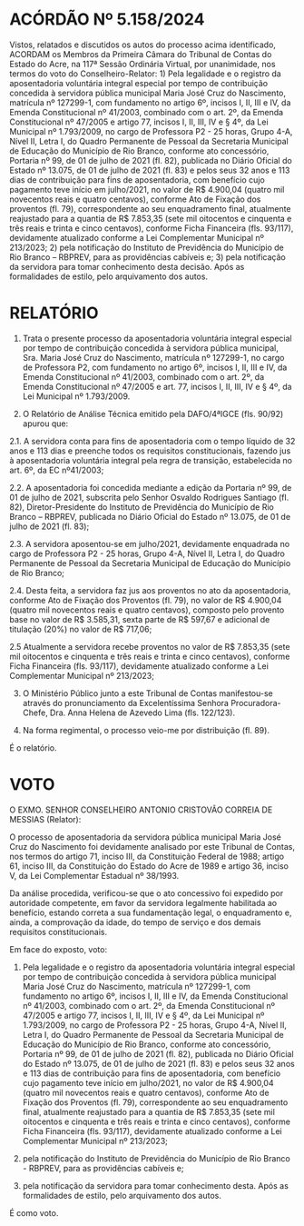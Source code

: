 # ACÓRDÃO Nº 5.158/2024

Vistos, relatados e discutidos os autos do processo acima identificado, ACORDAM os Membros da Primeira Câmara do Tribunal de Contas do Estado do Acre, na 117ª Sessão Ordinária Virtual, por unanimidade, nos termos do voto do Conselheiro-Relator: 1) Pela legalidade e o registro da aposentadoria voluntária integral especial por tempo de contribuição concedida à servidora pública municipal Maria José Cruz do Nascimento, matrícula nº 127299-1, com fundamento no artigo 6º, incisos I, II, III e IV, da Emenda Constitucional nº 41/2003, combinado com o art. 2º, da Emenda Constitucional nº 47/2005 e artigo 77, incisos I, II, III, IV e § 4º, da Lei Municipal nº 1.793/2009, no cargo de Professora P2 - 25 horas, Grupo 4-A, Nível II, Letra I, do Quadro Permanente de Pessoal da Secretaria Municipal de Educação do Município de Rio Branco, conforme ato concessório, Portaria nº 99, de 01 de julho de 2021 (fl. 82), publicada no Diário Oficial do Estado nº 13.075, de 01 de julho de 2021 (fl. 83) e pelos seus 32 anos e 113 dias de contribuição para fins de aposentadoria, com benefício cujo pagamento teve início em julho/2021, no valor de R$ 4.900,04 (quatro mil novecentos reais e quatro centavos), conforme Ato de Fixação dos proventos (fl. 79), correspondente ao seu enquadramento final, atualmente reajustado para a quantia de R$ 7.853,35 (sete mil oitocentos e cinquenta e três reais e trinta e cinco centavos), conforme Ficha Financeira (fls. 93/117), devidamente atualizado conforme a Lei Complementar Municipal nº 213/2023; 2) pela notificação do Instituto de Previdência do Município de Rio Branco – RBPREV, para as providências cabíveis e; 3) pela notificação da servidora para tomar conhecimento desta decisão. Após as formalidades de estilo, pelo arquivamento dos autos.

# RELATÓRIO

1. Trata o presente processo da aposentadoria voluntária integral especial por tempo de contribuição concedida à servidora pública municipal, Sra. Maria José Cruz do Nascimento, matrícula nº 127299-1, no cargo de Professora P2, com fundamento no artigo 6º, incisos I, II, III e IV, da Emenda Constitucional nº 41/2003, combinado com o art. 2º, da Emenda Constitucional nº 47/2005 e art. 77, incisos I, II, III, IV e § 4º, da Lei Municipal nº 1.793/2009.

2. O Relatório de Análise Técnica emitido pela DAFO/4ªIGCE (fls. 90/92) apurou que:

2.1. A servidora conta para fins de aposentadoria com o tempo líquido de 32 anos e 113 dias e preenche todos os requisitos constitucionais, fazendo jus à aposentadoria voluntária integral pela regra de transição, estabelecida no art. 6º, da EC nº41/2003;

2.2. A aposentadoria foi concedida mediante a edição da Portaria nº 99, de 01 de julho de 2021, subscrita pelo Senhor Osvaldo Rodrigues Santiago (fl. 82), Diretor-Presidente do Instituto de Previdência do Município de Rio Branco – RBPREV, publicada no Diário Oficial do Estado nº 13.075, de 01 de julho de 2021 (fl. 83);

2.3. A servidora aposentou-se em julho/2021, devidamente enquadrada no cargo de Professora P2 - 25 horas, Grupo 4-A, Nível II, Letra I, do Quadro Permanente de Pessoal da Secretaria Municipal de Educação do Município de Rio Branco;

2.4. Desta feita, a servidora faz jus aos proventos no ato da aposentadoria, conforme Ato de Fixação dos Proventos (fl. 79), no valor de R$ 4.900,04 (quatro mil novecentos reais e quatro centavos), composto pelo provento base no valor de R$ 3.585,31, sexta parte de R$ 597,67 e adicional de titulação (20%) no valor de R$ 717,06;

2.5 Atualmente a servidora recebe proventos no valor de R$ 7.853,35 (sete mil oitocentos e cinquenta e três reais e trinta e cinco centavos), conforme Ficha Financeira (fls. 93/117), devidamente atualizado conforme a Lei Complementar Municipal nº 213/2023;

3. O Ministério Público junto a este Tribunal de Contas manifestou-se através do pronunciamento da Excelentíssima Senhora Procuradora-Chefe, Dra. Anna Helena de Azevedo Lima (fls. 122/123).

4. Na forma regimental, o processo veio-me por distribuição (fl. 89).

É o relatório.

# VOTO

O EXMO. SENHOR CONSELHEIRO ANTONIO CRISTOVÃO CORREIA DE MESSIAS (Relator):

O processo de aposentadoria da servidora pública municipal Maria José Cruz do Nascimento foi devidamente analisado por este Tribunal de Contas, nos termos do artigo 71, inciso III, da Constituição Federal de 1988; artigo 61, inciso III, da Constituição do Estado do Acre de 1989 e artigo 36, inciso V, da Lei Complementar Estadual nº 38/1993.

Da análise procedida, verificou-se que o ato concessivo foi expedido por autoridade competente, em favor da servidora legalmente habilitada ao benefício, estando correta a sua fundamentação legal, o enquadramento e, ainda, a comprovação da idade, do tempo de serviço e dos demais requisitos constitucionais.

Em face do exposto, voto:

1. Pela legalidade e o registro da aposentadoria voluntária integral especial por tempo de contribuição concedida à servidora pública municipal Maria José Cruz do Nascimento, matrícula nº 127299-1, com fundamento no artigo 6º, incisos I, II, III e IV, da Emenda Constitucional nº 41/2003, combinado com o art. 2º, da Emenda Constitucional nº 47/2005 e artigo 77, incisos I, II, III, IV e § 4º, da Lei Municipal nº 1.793/2009, no cargo de Professora P2 - 25 horas, Grupo 4-A, Nível II, Letra I, do Quadro Permanente de Pessoal da Secretaria Municipal de Educação do Município de Rio Branco, conforme ato concessório, Portaria nº 99, de 01 de julho de 2021 (fl. 82), publicada no Diário Oficial do Estado nº 13.075, de 01 de julho de 2021 (fl. 83) e pelos seus 32 anos e 113 dias de contribuição para fins de aposentadoria, com benefício cujo pagamento teve início em julho/2021, no valor de R$ 4.900,04 (quatro mil novecentos reais e quatro centavos), conforme Ato de Fixação dos Proventos (fl. 79), correspondente ao seu enquadramento final, atualmente reajustado para a quantia de R$ 7.853,35 (sete mil oitocentos e cinquenta e três reais e trinta e cinco centavos), conforme Ficha Financeira (fls. 93/117), devidamente atualizado conforme a Lei Complementar Municipal nº 213/2023;

2. pela notificação do Instituto de Previdência do Município de Rio Branco - RBPREV, para as providências cabíveis e;

3. pela notificação da servidora para tomar conhecimento desta. Após as formalidades de estilo, pelo arquivamento dos autos.

É como voto.